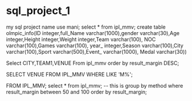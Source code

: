 # sql_project_1
my sql project name
use mani;
select *
from ipl_mmv;
create table olmpic_info(ID integer,full_Name varchar(1000),gender varchar(30),Age integer,Height integer,Weight integer,Team varchar(100), NOC varchar(100),Games varchar(100), year_ integer,Season varchar(100),City varchar(100),Sport varchar(500),Event_ varchar(1000), Medal varchar(30))
 
Select CITY,TEAM1,VENUE
From ipl_mmv
order by result_margin
DESC;

SELECT VENUE
FROM IPL_MMV
WHERE LIKE 'M%';


FROM IPL_MMV;
 select * from ipl_mmv;
-- this is group by method
where result_margin between 50 and 100
order by result_margin;

